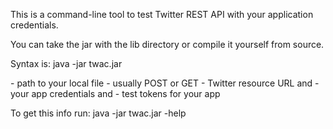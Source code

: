 This is a command-line tool to test Twitter REST API with your application credentials.

You can take the jar with the lib directory or compile it yourself from source.

Syntax is: java -jar twac.jar <Output file> <HTTP method> <HTTP endpoint> <Consumer key> <Consumer secret key> <OAuth access token> <OAuth token secret>

<Output file> - path to your local file
<HTTP method> - usually POST or GET
<HTTP endpoint> - Twitter resource URL
<Consumer key> and <Consumer secret key> - your app credentials
<OAuth access token> and <OAuth token secret> - test tokens for your app

To get this info run: java -jar twac.jar -help
